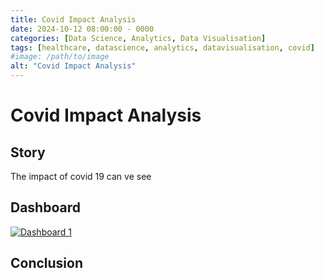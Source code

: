 ```yaml
---
title: Covid Impact Analysis
date: 2024-10-12 08:00:00 - 0000
categories: [Data Science, Analytics, Data Visualisation]
tags: [healthcare, datascience, analytics, datavisualisation, covid]
#image: /path/to/image
alt: "Covid Impact Analysis"
---
```


# Covid Impact Analysis

## Story

The impact of covid 19 can ve see

## Dashboard

<script type='text/javascript' src='https://public.tableau.com/javascripts/api/viz_v1.js'></script>
<div class='tableauPlaceholder' id='viz1739716176443'>
    <noscript>
        <a href='#'>
            <img alt='Dashboard 1' src='https://public.tableau.com/static/images/Co/Coviddata_16700700894990/Dashboard1/1_rss.png' style='border: none' />
        </a>
    </noscript>
    <object class='tableauViz' style='display:none;'>
        <param name='host_url' value='https%3A%2F%2Fpublic.tableau.com%2F' />
        <param name='embed_code_version' value='3' />
        <param name='site_root' value='' />
        <param name='name' value='Coviddata_16700700894990/Dashboard1' />
        <param name='tabs' value='no' />
        <param name='toolbar' value='yes' />
        <param name='static_image' value='https://public.tableau.com/static/images/Co/Coviddata_16700700894990/Dashboard1/1.png' />
        <param name='animate_transition' value='yes' />
        <param name='display_static_image' value='yes' />
        <param name='display_spinner' value='yes' />
        <param name='display_overlay' value='yes' />
        <param name='display_count' value='yes' />
        <param name='language' value='en-US' />
    </object>
</div>

<script type='text/javascript'>
    var divElement = document.getElementById('viz1739716176443');
    var vizElement = divElement.getElementsByTagName('object')[0];
    if (divElement.offsetWidth > 800) {
        vizElement.style.width='1000px';
        vizElement.style.height='827px';
    } else if (divElement.offsetWidth > 500) {
        vizElement.style.width='1000px';
        vizElement.style.height='827px';
    } else {
        vizElement.style.width='100%';
        vizElement.style.height='1677px';
    }
</script>

## Conclusion